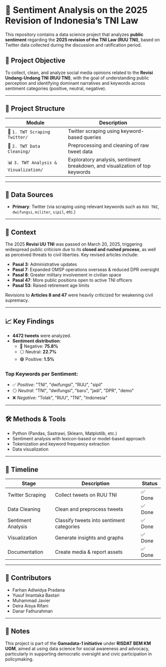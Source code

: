 # 🧠 Sentiment Analysis on the 2025 Revision of Indonesia’s TNI Law

This repository contains a data science project that analyzes **public sentiment** regarding the **2025 revision of the TNI Law (RUU TNI)**, based on Twitter data collected during the discussion and ratification period.

## 📌 Project Objective

To collect, clean, and analyze social media opinions related to the **Revisi Undang-Undang TNI (RUU TNI)**, with the goal of understanding public perception and identifying dominant narratives and keywords across sentiment categories (positive, neutral, negative).

---

## 🧩 Project Structure

| Module | Description |
|--------|-------------|
| 📰 `1. TWT Scraping Twitter/` | Twitter scraping using keyword-based queries |
| 🧼 `2. TWT Data Cleaning/` | Preprocessing and cleaning of raw tweet data |
| 📊 `3. TWT Analysis & Visualization/` | Exploratory analysis, sentiment breakdown, and visualization of top keywords |

---

## 📂 Data Sources

- **Primary**: Twitter (via scraping using relevant keywords such as `RUU TNI`, `dwifungsi`, `militer`, `sipil`, etc.)

---

## 📌 Context

The 2025 **Revisi UU TNI** was passed on March 20, 2025, triggering widespread public criticism due to its **closed and rushed process**, as well as perceived threats to civil liberties. Key revised articles include:

- **Pasal 3**: Administrative updates  
- **Pasal 7**: Expanded OMSP operations overseas & reduced DPR oversight  
- **Pasal 8**: Greater military involvement in civilian space  
- **Pasal 47**: More public positions open to active TNI officers  
- **Pasal 53**: Raised retirement age limits  

Revisions to **Articles 8 and 47** were heavily criticized for weakening civil supremacy.

---

## 📈 Key Findings

- **4472 tweets** were analyzed.
- **Sentiment distribution**:
  - 🔴 Negative: **75.8%**
  - ⚪ Neutral: **22.7%**
  - 🟢 Positive: **1.5%**

### Top Keywords per Sentiment:

- ✅ *Positive*: "TNI", "dwifungsi", "RUU", "sipil"
- ⚪ *Neutral*: "TNI", "dwifungsi", "baru", "jadi", "DPR", "demo"
- ❌ *Negative*: "Tolak", "RUU", "TNI", "Indonesia"

---

## 🛠️ Methods & Tools

- Python (Pandas, Sastrawi, Sklearn, Matplotlib, etc.)
- Sentiment analysis with lexicon-based or model-based approach
- Tokenization and keyword frequency extraction
- Data visualization

---

## 📅 Timeline

| Stage | Description | Status |
|-------|-------------|--------|
| Twitter Scraping | Collect tweets on RUU TNI | ✅ Done |
| Data Cleaning | Clean and preprocess tweets | ✅ Done |
| Sentiment Analysis | Classify tweets into sentiment categories | ✅ Done |
| Visualization | Generate insights and graphs | ✅ Done |
| Documentation | Create media & report assets | ✅ Done |

---

## 🤝 Contributors

- Farhan Adiwidya Pradana  
- Yusuf Imantaka Bastari  
- Muhammad Javier  
- Deira Aisya Rifani
- Danar Fathurahman

---

## 💬 Notes

This project is part of the **Gamadata-1 initiative** under **RISDAT BEM KM UGM**, aimed at using data science for social awareness and advocacy, particularly in supporting democratic oversight and civic participation in policymaking.
